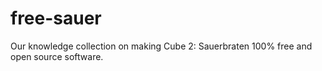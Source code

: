 free-sauer
==========

Our knowledge collection on making Cube 2: Sauerbraten 100% free and open source software.

